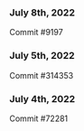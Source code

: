 ### July 8th, 2022

Commit #9197

### July 5th, 2022

Commit #314353


### July 4th, 2022

Commit #72281
